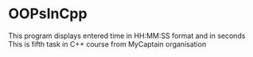 # OOPsInCpp
This program displays entered time in HH:MM:SS format and in seconds
This is fifth task in C++ course from MyCaptain organisation
